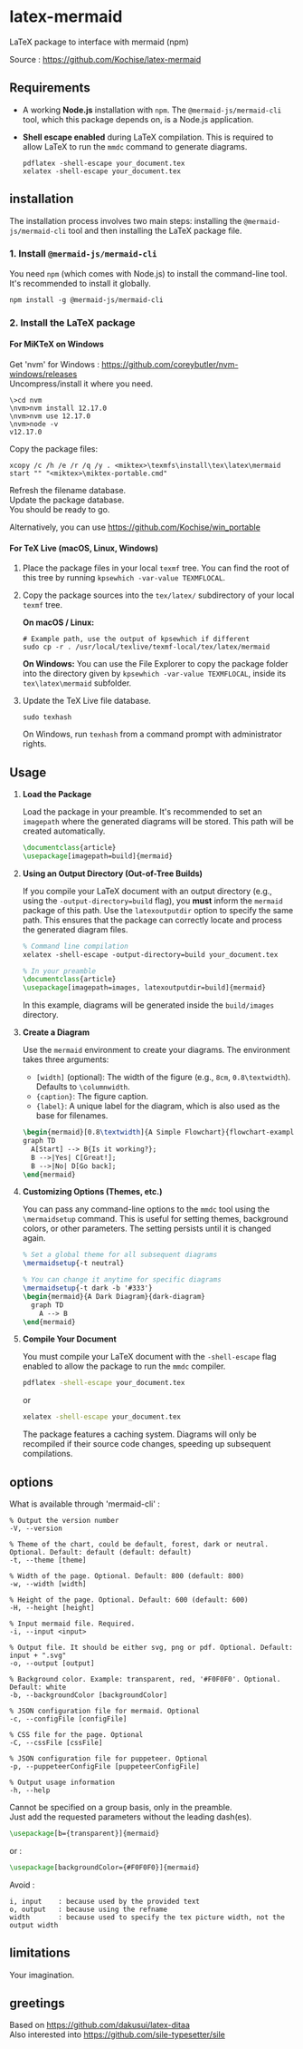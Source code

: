 # latex-mermaid
LaTeX package to interface with mermaid (npm)

Source : https://github.com/Kochise/latex-mermaid

## Requirements

*   A working **Node.js** installation with `npm`. The `@mermaid-js/mermaid-cli` tool, which this package depends on, is a Node.js application.
*   **Shell escape enabled** during LaTeX compilation. This is required to allow LaTeX to run the `mmdc` command to generate diagrams.

    ```shell
    pdflatex -shell-escape your_document.tex
    xelatex -shell-escape your_document.tex
    ```

## installation

The installation process involves two main steps: installing the `@mermaid-js/mermaid-cli` tool and then installing the LaTeX package file.

### 1. Install `@mermaid-js/mermaid-cli`

You need `npm` (which comes with Node.js) to install the command-line tool. It's recommended to install it globally.

```shell
npm install -g @mermaid-js/mermaid-cli
```

### 2. Install the LaTeX package

#### For MiKTeX on Windows

Get 'nvm' for Windows : https://github.com/coreybutler/nvm-windows/releases<br>
Uncompress/install it where you need.<br>

```batch
\>cd nvm
\nvm>nvm install 12.17.0
\nvm>nvm use 12.17.0
\nvm>node -v
v12.17.0
```

Copy the package files:
```batch
xcopy /c /h /e /r /q /y . <miktex>\texmfs\install\tex\latex\mermaid
start "" "<miktex>\miktex-portable.cmd"
```

Refresh the filename database.<br>
Update the package database.<br>
You should be ready to go.<br>

Alternatively, you can use https://github.com/Kochise/win_portable

#### For TeX Live (macOS, Linux, Windows)

1.  Place the package files in your local `texmf` tree. You can find the root of this tree by running `kpsewhich -var-value TEXMFLOCAL`.
2.  Copy the package sources into the `tex/latex/` subdirectory of your local `texmf` tree.

    **On macOS / Linux:**
    ```shell
    # Example path, use the output of kpsewhich if different
    sudo cp -r . /usr/local/texlive/texmf-local/tex/latex/mermaid
    ```
    **On Windows:**
    You can use the File Explorer to copy the package folder into the directory given by `kpsewhich -var-value TEXMFLOCAL`, inside its `tex\latex\mermaid` subfolder.

3.  Update the TeX Live file database.
    ```shell
    sudo texhash
    ```
    On Windows, run `texhash` from a command prompt with administrator rights.

## Usage

1.  **Load the Package**

    Load the package in your preamble. It's recommended to set an `imagepath` where the generated diagrams will be stored. This path will be created automatically.

    ```latex
    \documentclass{article}
    \usepackage[imagepath=build]{mermaid}
    ```

3.  **Using an Output Directory (Out-of-Tree Builds)**

    If you compile your LaTeX document with an output directory (e.g., using the `-output-directory=build` flag), you **must** inform the `mermaid` package of this path. Use the `latexoutputdir` option to specify the same path. This ensures that the package can correctly locate and process the generated diagram files.

    ```latex
    % Command line compilation
    xelatex -shell-escape -output-directory=build your_document.tex
    ```

    ```latex
    % In your preamble
    \documentclass{article}
    \usepackage[imagepath=images, latexoutputdir=build]{mermaid}
    ```

    In this example, diagrams will be generated inside the `build/images` directory.

2.  **Create a Diagram**

    Use the `mermaid` environment to create your diagrams. The environment takes three arguments:
    - `[width]` (optional): The width of the figure (e.g., `8cm`, `0.8\textwidth`). Defaults to `\columnwidth`.
    - `{caption}`: The figure caption.
    - `{label}`: A unique label for the diagram, which is also used as the base for filenames.

    ```latex
    \begin{mermaid}[0.8\textwidth]{A Simple Flowchart}{flowchart-example}
    graph TD
      A[Start] --> B{Is it working?};
      B -->|Yes| C[Great!];
      B -->|No| D[Go back];
    \end{mermaid}
    ```

3.  **Customizing Options (Themes, etc.)**

    You can pass any command-line options to the `mmdc` tool using the `\mermaidsetup` command. This is useful for setting themes, background colors, or other parameters. The setting persists until it is changed again.

    ```latex
    % Set a global theme for all subsequent diagrams
    \mermaidsetup{-t neutral}

    % You can change it anytime for specific diagrams
    \mermaidsetup{-t dark -b '#333'}
    \begin{mermaid}{A Dark Diagram}{dark-diagram}
      graph TD
        A --> B
    \end{mermaid}
    ```

4.  **Compile Your Document**

    You must compile your LaTeX document with the `-shell-escape` flag enabled to allow the package to run the `mmdc` compiler.

    ```sh
    pdflatex -shell-escape your_document.tex
    ```
    or
    ```sh
    xelatex -shell-escape your_document.tex
    ```

    The package features a caching system. Diagrams will only be recompiled if their source code changes, speeding up subsequent compilations.

## options

What is available through 'mermaid-cli' :

```
% Output the version number
-V, --version

% Theme of the chart, could be default, forest, dark or neutral. Optional. Default: default (default: default)
-t, --theme [theme]

% Width of the page. Optional. Default: 800 (default: 800)
-w, --width [width]

% Height of the page. Optional. Default: 600 (default: 600)
-H, --height [height]

% Input mermaid file. Required.
-i, --input <input>

% Output file. It should be either svg, png or pdf. Optional. Default: input + ".svg"
-o, --output [output]

% Background color. Example: transparent, red, '#F0F0F0'. Optional. Default: white
-b, --backgroundColor [backgroundColor]

% JSON configuration file for mermaid. Optional
-c, --configFile [configFile]

% CSS file for the page. Optional
-C, --cssFile [cssFile]

% JSON configuration file for puppeteer. Optional
-p, --puppeteerConfigFile [puppeteerConfigFile]

% Output usage information
-h, --help
```

Cannot be specified on a group basis, only in the preamble.<br>
Just add the requested parameters without the leading dash(es).<br>

```latex
\usepackage[b={transparent}]{mermaid}
```

or :

```latex
\usepackage[backgroundColor={#F0F0F0}]{mermaid}
```

Avoid :

```
i, input	: because used by the provided text
o, output	: because using the refname
width		: because used to specify the tex picture width, not the output width
```

## limitations

Your imagination.

## greetings

Based on https://github.com/dakusui/latex-ditaa<br>
Also interested into https://github.com/sile-typesetter/sile<br>
